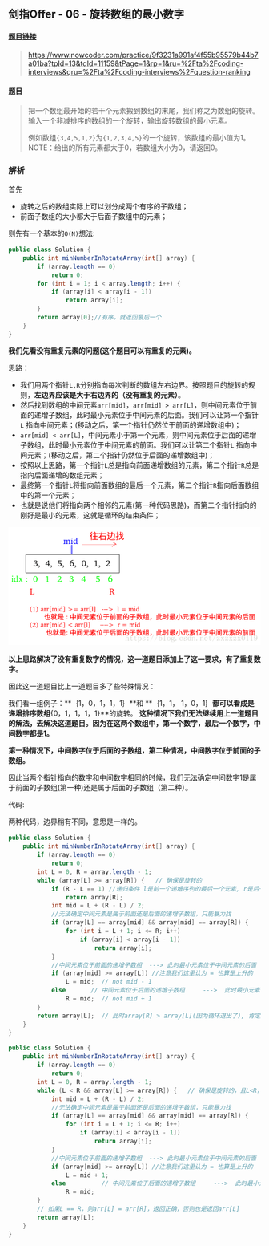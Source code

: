 ## 剑指Offer - 06 - 旋转数组的最小数字

#### [题目链接](https://www.nowcoder.com/practice/9f3231a991af4f55b95579b44b7a01ba?tpId=13&tqId=11159&tPage=1&rp=1&ru=%2Fta%2Fcoding-interviews&qru=%2Fta%2Fcoding-interviews%2Fquestion-ranking)

> https://www.nowcoder.com/practice/9f3231a991af4f55b95579b44b7a01ba?tpId=13&tqId=11159&tPage=1&rp=1&ru=%2Fta%2Fcoding-interviews&qru=%2Fta%2Fcoding-interviews%2Fquestion-ranking

#### 题目

> 把一个数组最开始的若干个元素搬到数组的末尾，我们称之为数组的旋转。 输入一个非减排序的数组的一个旋转，输出旋转数组的最小元素。 
>
> 例如数组`{3,4,5,1,2}`为`{1,2,3,4,5}`的一个旋转，该数组的最小值为1。 NOTE：给出的所有元素都大于0，若数组大小为0，请返回0。

### 解析
首先

 - 旋转之后的数组实际上可以划分成两个有序的子数组；
 - 前面子数组的大小都大于后面子数组中的元素；

则先有一个基本的`O(N)`想法:

```java
public class Solution {
    public int minNumberInRotateArray(int[] array) {
        if (array.length == 0)
            return 0;
        for (int i = 1; i < array.length; i++) {
            if (array[i] < array[i - 1])
                return array[i];
        }
        return array[0];//有序，就返回最后一个
    }
}
```

**我们先看没有重复元素的问题(这个题目可以有重复的元素)。**

思路：

 - 我们用两个指针`L,R`分别指向每次判断的数组左右边界。按照题目的旋转的规则，**左边界应该是大于右边界的（没有重复的元素）**。
 - 然后找到数组的中间元素`arr[mid]`，`arr[mid] > arr[L]`，则中间元素位于前面的递增子数组，此时最小元素位于中间元素的后面。我们可以让第一个指针`L` 指向中间元素；(移动之后，第一个指针仍然位于前面的递增数组中)；
 - `arr[mid] < arr[L]`，中间元素小于第一个元素，则中间元素位于后面的递增子数组，此时最小元素位于中间元素的前面。我们可以让第二个指针`L` 指向中间元素；(移动之后，第二个指针仍然位于后面的递增数组中)；
 - 按照以上思路，第一个指针`L`总是指向前面递增数组的元素，第二个指针`R`总是指向后面递增的数组元素；
 - 最终第一个指针`L`将指向前面数组的最后一个元素，第二个指针`R`指向后面数组中的第一个元素；
 - 也就是说他们将指向两个相邻的元素(第一种代码思路)，而第二个指针指向的刚好是最小的元素，这就是循环的结束条件；

![在这里插入图片描述](images/06_s.png)

**以上思路解决了没有重复数字的情况，这一道题目添加上了这一要求，有了重复数字。**

因此这一道题目比上一道题目多了些特殊情况：

我们看一组例子：**｛1，0，1，1，1｝**和 **｛1，1， 1，0，1｝**都可以看成是递增排序数组**{0，1，1，1，1}**的旋转。
**这种情况下我们无法继续用上一道题目的解法，去解决这道题目。因为在这两个数组中，第一个数字，最后一个数字，中间数字都是1。**

**第一种情况下，中间数字位于后面的子数组，第二种情况，中间数字位于前面的子数组。**

因此当两个指针指向的数字和中间数字相同的时候，我们无法确定中间数字1是属于前面的子数组(第一种)还是属于后面的子数组（第二种）。

代码:

两种代码，边界稍有不同，意思是一样的。

```java
public class Solution {
    public int minNumberInRotateArray(int[] array) {
        if (array.length == 0)
            return 0;
        int L = 0, R = array.length - 1;
        while (array[L] >= array[R]) {   // 确保是旋转的
            if (R - L == 1) //递归条件 l是前一个递增序列的最后一个元素, r是后一个递增序列的第一个元素
                return array[R];
            int mid = L + (R - L) / 2;
            //无法确定中间元素是属于前面还是后面的递增子数组，只能暴力找
            if (array[L] == array[mid] && array[mid] == array[R]) {
                for (int i = L + 1; i <= R; i++)
                    if (array[i] < array[i - 1])
                        return array[i];
            }
            //中间元素位于前面的递增子数组  ---> 此时最小元素位于中间元素的后面
            if (array[mid] >= array[L]) //注意我们这里认为 = 也算是上升的
                L = mid;  // not mid - 1
            else       // 中间元素位于后面的递增子数组     --->  此时最小元素位于中间元素的前面
                R = mid;  // not mid + 1
        }
        return array[L];  // 此时array[R] > array[L](因为循环退出了), 肯定返回array[L]
    }
}
```

```java
public class Solution {
    public int minNumberInRotateArray(int[] array) {
        if (array.length == 0)
            return 0;
        int L = 0, R = array.length - 1;
        while (L < R && array[L] >= array[R]) {   // 确保是旋转的，且L<R，退出的时候L==R或者array[L] < array[R]
            int mid = L + (R - L) / 2;
            //无法确定中间元素是属于前面还是后面的递增子数组，只能暴力找
            if (array[L] == array[mid] && array[mid] == array[R]) {
                for (int i = L + 1; i <= R; i++)
                    if (array[i] < array[i - 1])
                        return array[i];
            }
            //中间元素位于前面的递增子数组  ---> 此时最小元素位于中间元素的后面
            if (array[mid] >= array[L]) //注意我们这里认为 = 也算是上升的
                L = mid + 1;
            else          // 中间元素位于后面的递增子数组     --->  此时最小元素位于中间元素的前面
                R = mid;
        }
        // 如果L == R，则arr[L] = arr[R]，返回正确，否则也是返回arr[L]
        return array[L];
    }
}
```

